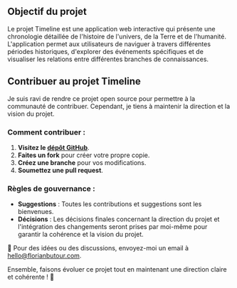 ## Objectif du projet
Le projet Timeline est une application web interactive qui présente une chronologie détaillée de l'histoire de l'univers, de la Terre et de l'humanité. L'application permet aux utilisateurs de naviguer à travers différentes périodes historiques, d'explorer des événements spécifiques et de visualiser les relations entre différentes branches de connaissances.

## Contribuer au projet Timeline

Je suis ravi de rendre ce projet open source pour permettre à la communauté de contribuer. Cependant, je tiens à maintenir la direction et la vision du projet.

### Comment contribuer :

1. **Visitez le [dépôt GitHub](https://github.com/votre-projet)**.
2. **Faites un fork** pour créer votre propre copie.
3. **Créez une branche** pour vos modifications.
4. **Soumettez une pull request**.

### Règles de gouvernance :

- **Suggestions** : Toutes les contributions et suggestions sont les bienvenues.
- **Décisions** : Les décisions finales concernant la direction du projet et l'intégration des changements seront prises par moi-même pour garantir la cohérence et la vision du projet.

📧 Pour des idées ou des discussions, envoyez-moi un email à [hello@florianbutour.com](mailto:hello@florianbutour.com).

Ensemble, faisons évoluer ce projet tout en maintenant une direction claire et cohérente ! 🌌
